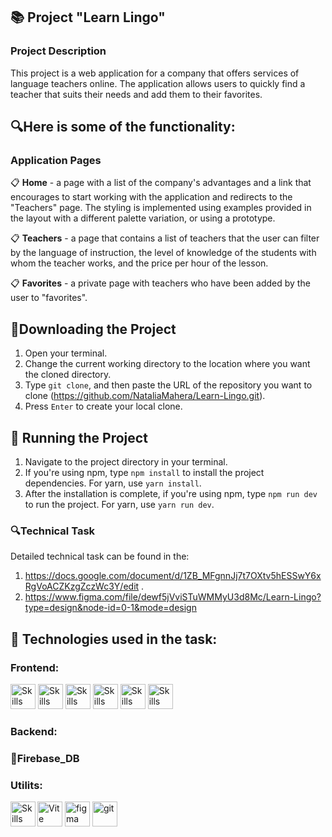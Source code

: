 ## 📚 Project "Learn Lingo"

### Project Description

This project is a web application for a company that offers services of language
teachers online. The application allows users to quickly find a teacher that
suits their needs and add them to their favorites.

## 🔍Here is some of the functionality:

### Application Pages

📋 **Home** - a page with a list of the company's advantages and a link that
   encourages to start working with the application and redirects to the
   "Teachers" page. The styling is implemented using examples provided in the
   layout with a different palette variation, or using a prototype.

📋 **Teachers** - a page that contains a list of teachers that the user can
   filter by the language of instruction, the level of knowledge of the students
   with whom the teacher works, and the price per hour of the lesson.

📋 **Favorites** - a private page with teachers who have been added by the user
   to "favorites".
   
## 🎯Downloading the Project

1. Open your terminal.
2. Change the current working directory to the location where you want the
   cloned directory.
3. Type `git clone`, and then paste the URL of the repository you want to clone
   (https://github.com/NataliaMahera/Learn-Lingo.git).
4. Press `Enter` to create your local clone.

## 🎯 Running the Project

1. Navigate to the project directory in your terminal.
2. If you're using npm, type `npm install` to install the project dependencies.
   For yarn, use `yarn install`.
3. After the installation is complete, if you're using npm, type `npm run dev` to
   run the project. For yarn, use `yarn run dev`.

### 🔍Technical Task

Detailed technical task can be found in the:

1. https://docs.google.com/document/d/1ZB_MFgnnJj7t7OXtv5hESSwY6xRgVoACZKzgZczWc3Y/edit
   .
2. https://www.figma.com/file/dewf5jVviSTuWMMyU3d8Mc/Learn-Lingo?type=design&node-id=0-1&mode=design

## 🔧 Technologies used in the task:

### **Frontend**:

<p align="left"><img src="https://cdn.jsdelivr.net/gh/devicons/devicon/icons/react/react-original.svg" alt="Skills" width="40" height="40"/>  
<img src="https://cdn.jsdelivr.net/gh/devicons/devicon/icons/redux/redux-original.svg" alt="Skills" width="40" height="40"/> 
<img src="https://cdn.jsdelivr.net/gh/devicons/devicon/icons/html5/html5-original.svg" alt="Skills" width="40" height="40"/>  
<img src="https://cdn.jsdelivr.net/gh/devicons/devicon/icons/css3/css3-original.svg" alt="Skills" width="40" height="40"/>  
<img src="https://cdn.jsdelivr.net/gh/devicons/devicon/icons/javascript/javascript-original.svg" alt="Skills" width="40" height="40"/>  
<img src="https://www.vectorlogo.zone/logos/tailwindcss/tailwindcss-icon.svg" alt="Skills" width="40" height="40"/> </p>

### **Backend**:

### **💬Firebase_DB**

### **Utilits**:

<p align="left" ><img width="40" src="https://vitejs.dev/logo.svg" alt="Vite logo">
<img src="https://www.vectorlogo.zone/logos/figma/figma-icon.svg" alt="figma"  width="40" height="40"/>
<img src="https://www.vectorlogo.zone/logos/git-scm/git-scm-icon.svg" alt="git"  width="40" height="40"/>
<img src="https://cdn.jsdelivr.net/gh/devicons/devicon/icons/vscode/vscode-original.svg" alt="Skills" align="left" width="40" height="40"/>
